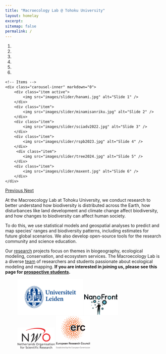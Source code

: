 ```yaml
---
title: "Macroecology Lab @ Tohoku University"
layout: homelay
excerpt: 
sitemap: false
permalink: /
---
```




<div markdown="0" id="carousel" class="carousel slide" data-ride="carousel" data-interval="4000" data-pause="hover" >
    <!-- Menu -->
    <ol class="carousel-indicators">
        <li data-target="#carousel" data-slide-to="0" class="active"></li>
        <li data-target="#carousel" data-slide-to="1"></li>
        <li data-target="#carousel" data-slide-to="2"></li>
        <li data-target="#carousel" data-slide-to="3"></li>
        <li data-target="#carousel" data-slide-to="4"></li>
        <li data-target="#carousel" data-slide-to="5"></li>
    </ol>

    <!-- Items -->
    <div class="carousel-inner" markdown="0">
        <div class="item active">
            <img src="images/slider/hanami.jpg" alt="Slide 1" />
        </div>
        <div class="item">
            <img src="images/slider/minamisanriku.jpg" alt="Slide 2" />
        </div>
        <div class="item">
            <img src="images/slider/sciadv2022.jpg" alt="Slide 3" />
        </div>
        <div class="item">
            <img src="images/slider/rspb2023.jpg" alt="Slide 4" />
        </div>       
         <div class="item">
            <img src="images/slider/tree2024.jpg" alt="Slide 5" />
        </div>
        <div class="item">
            <img src="images/slider/maxent.jpg" alt="Slide 6" />
        </div>
    </div>
  <a class="left carousel-control" href="#carousel" role="button" data-slide="prev">
    <span class="glyphicon glyphicon-chevron-left" aria-hidden="true"></span>
    <span class="sr-only">Previous</span>
  </a>
  <a class="right carousel-control" href="#carousel" role="button" data-slide="next">
    <span class="glyphicon glyphicon-chevron-right" aria-hidden="true"></span>
    <span class="sr-only">Next</span>
  </a>
</div>


At the Macroecology Lab at Tohoku University, we conduct research to better understand how biodiversity is distributed across the Earth, how disturbances like land development and climate change affect biodiversity, and how changes to biodiversity can affect human society.

To do this, we use statistical models and geospatial analyses to predict and map species’ ranges and biodiversity patterns, including estimates for future global scenarios. We also develop open-source tools for the research community and science education. 

Our [research](research) projects focus on themes in biogeography, ecological modeling, conservation, and ecosystem services. The Macroecology Lab is a diverse [team](team) of researchers and students passionate about ecological modeling and mapping. **If you are interested in joining us, please see this page for [prospective students](vacancies).**


<figure class="fourth">
  <img src="images/logopic/Logo_Leiden.jpg" style="width: 210px">
  <img src="images/logopic/Logo_Nanofront.jpg" style="width: 110px">
  <img src="images/logopic/Logo_NWO.jpg" style="width: 120px">
  <img src="images/logopic/Logo_ERC.jpg" style="width: 110px">
</figure>
